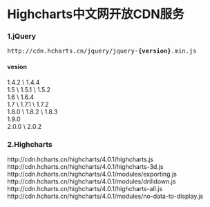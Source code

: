 <h1>Highcharts中文网开放CDN服务</h1>

<h3>1.jQuery</h3>
<pre>
http://cdn.hcharts.cn/jquery/jquery-<b>{version}</b>.min.js
</pre>

<h4>vesion</h4>

1.4.2 \ 1.4.4 <br>
1.5 \ 1.5.1 \ 1.5.2 <br>
1.6 \ 1.6.4  <br>
1.7 \ 1.7.1 \ 1.7.2 <br>
1.8.0 \ 1.8.2 \ 1.8.3 <br>
1.9.0 <br>
2.0.0 \ 2.0.2<br>

<h3>2.Highcharts</h3>
http://cdn.hcharts.cn/highcharts/4.0.1/highcharts.js
http://cdn.hcharts.cn/highcharts/4.0.1/highcharts-3d.js
http://cdn.hcharts.cn/highcharts/4.0.1/modules/exporting.js
http://cdn.hcharts.cn/highcharts/4.0.1/modules/drilldown.js
http://cdn.hcharts.cn/highcharts/4.0.1/highcharts-all.js
http://cdn.hcharts.cn/highcharts/4.0.1/modules/no-data-to-display.js


